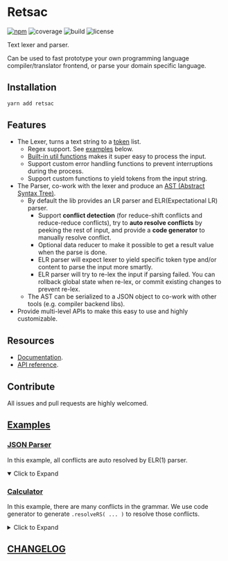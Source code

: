 # Retsac

[![npm](https://img.shields.io/npm/v/retsac?style=flat-square)](https://www.npmjs.com/package/retsac)
![coverage](https://img.shields.io/codecov/c/github/DiscreteTom/retsac?style=flat-square)
![build](https://img.shields.io/github/actions/workflow/status/DiscreteTom/retsac/publish.yml?style=flat-square)
![license](https://img.shields.io/github/license/DiscreteTom/retsac?style=flat-square)

Text lexer and parser.

Can be used to fast prototype your own programming language compiler/translator frontend, or parse your domain specific language.

## Installation

```bash
yarn add retsac
```

## Features

- The Lexer, turns a text string to a [token](https://github.com/DiscreteTom/retsac/blob/main/src/lexer/model.ts) list.
  - Regex support. See [examples](https://github.com/DiscreteTom/retsac#examples) below.
  - [Built-in util functions](https://github.com/DiscreteTom/retsac/blob/main/src/lexer/utils.ts) makes it super easy to process the input.
  - Support custom error handling functions to prevent interruptions during the process.
  - Support custom functions to yield tokens from the input string.
- The Parser, co-work with the lexer and produce an [AST (Abstract Syntax Tree)](https://github.com/DiscreteTom/retsac/blob/main/src/parser/ast.ts).
  - By default the lib provides an LR parser and ELR(Expectational LR) parser.
    - Support **conflict detection** (for reduce-shift conflicts and reduce-reduce conflicts), try to **auto resolve conflicts** by peeking the rest of input, and provide a **code generator** to manually resolve conflict.
    - Optional data reducer to make it possible to get a result value when the parse is done.
    - ELR parser will expect lexer to yield specific token type and/or content to parse the input more smartly.
    - ELR parser will try to re-lex the input if parsing failed. You can rollback global state when re-lex, or commit existing changes to prevent re-lex.
  - The AST can be serialized to a JSON object to co-work with other tools (e.g. compiler backend libs).
- Provide multi-level APIs to make this easy to use and highly customizable.

## Resources

- [Documentation](https://github.com/DiscreteTom/retsac/wiki).
- [API reference](https://discretetom.github.io/retsac/).

## Contribute

All issues and pull requests are highly welcomed.

## [Examples](https://github.com/DiscreteTom/retsac/tree/main/example)

### [JSON Parser](https://github.com/DiscreteTom/retsac/blob/main/example/json.ts)

In this example, all conflicts are auto resolved by ELR(1) parser.

<details open>
<summary>Click to Expand</summary>
<include path="./example/json/json.ts" from="3" to="68" />
</details>

### [Calculator](https://github.com/DiscreteTom/retsac/blob/main/example/calculator/core.ts)

In this example, there are many conflicts in the grammar. We use code generator to generate `.resolveRS( ... )` to resolve those conflicts.

<details>
<summary>Click to Expand</summary>
<include path="./example/calculator/core.ts" from="3" to="62" />
</details>

## [CHANGELOG](https://github.com/DiscreteTom/retsac/blob/main/CHANGELOG.md)
